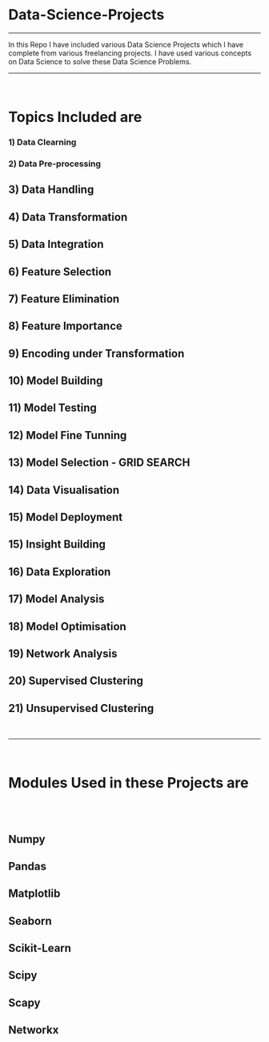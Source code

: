 # Data-Science-Projects
<hr>

In this Repo I have included various Data Science Projects which I have complete from various freelancing projects.
I have used various concepts on Data Science to solve these Data Science Problems.
<hr>
<br>

# Topics Included are

### 1) Data Clearning

### 2) Data Pre-processing

## 3) Data Handling

## 4) Data Transformation

## 5) Data Integration

## 6) Feature Selection

## 7) Feature Elimination

## 8) Feature Importance

## 9) Encoding under Transformation

## 10) Model Building

## 11) Model Testing

## 12) Model Fine Tunning

## 13) Model Selection - GRID SEARCH

## 14) Data Visualisation

## 15) Model Deployment

## 15) Insight Building

## 16) Data Exploration

## 17) Model Analysis

## 18) Model Optimisation

## 19) Network Analysis

## 20) Supervised Clustering

## 21) Unsupervised Clustering

<br>
<hr>
<br>

# Modules Used in these Projects are
<br>
<br>

## Numpy
## Pandas
## Matplotlib
## Seaborn
## Scikit-Learn
## Scipy
## Scapy
## Networkx
